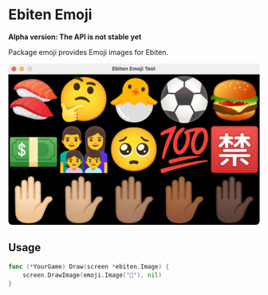 # Ebiten Emoji

**Alpha version: The API is not stable yet**

Package emoji provides Emoji images for Ebiten.

![Example](example/screenshot.png)

## Usage

```go
func (*YourGame) Draw(screen *ebiten.Image) {
    screen.DrawImage(emoji.Image("🍣"), nil)
}
```

